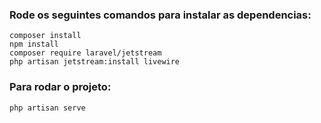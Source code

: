 ### Rode os seguintes comandos para instalar as dependencias:

    composer install
    npm install
    composer require laravel/jetstream
    php artisan jetstream:install livewire

### Para rodar o projeto:

    php artisan serve
    
